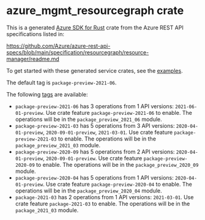 # azure_mgmt_resourcegraph crate

This is a generated [Azure SDK for Rust](https://github.com/Azure/azure-sdk-for-rust) crate from the Azure REST API specifications listed in:

https://github.com/Azure/azure-rest-api-specs/blob/main/specification/resourcegraph/resource-manager/readme.md

To get started with these generated service crates, see the [examples](https://github.com/Azure/azure-sdk-for-rust/blob/main/services/README.md#examples).

The default tag is `package-preview-2021-06`.

The following [tags](https://github.com/Azure/azure-sdk-for-rust/blob/main/services/tags.md) are available:

- `package-preview-2021-06` has 3 operations from 1 API versions: `2021-06-01-preview`. Use crate feature `package-preview-2021-06` to enable. The operations will be in the `package_preview_2021_06` module.
- `package-preview-2021-03` has 5 operations from 3 API versions: `2020-04-01-preview`, `2020-09-01-preview`, `2021-03-01`. Use crate feature `package-preview-2021-03` to enable. The operations will be in the `package_preview_2021_03` module.
- `package-preview-2020-09` has 5 operations from 2 API versions: `2020-04-01-preview`, `2020-09-01-preview`. Use crate feature `package-preview-2020-09` to enable. The operations will be in the `package_preview_2020_09` module.
- `package-preview-2020-04` has 5 operations from 1 API versions: `2020-04-01-preview`. Use crate feature `package-preview-2020-04` to enable. The operations will be in the `package_preview_2020_04` module.
- `package-2021-03` has 2 operations from 1 API versions: `2021-03-01`. Use crate feature `package-2021-03` to enable. The operations will be in the `package_2021_03` module.